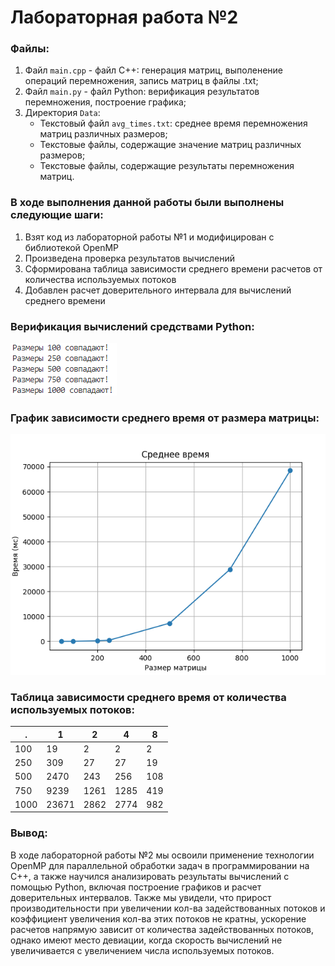 # Лабораторная работа №2

### Файлы:

1. Файл `main.cpp` - файл C++: генерация матриц, выполенение операций перемножения, запись матриц в файлы .txt;
2. Файл `main.py` - файл Python: верификация результатов перемножения, построение графика;
3. Директория `Data`:
    - Текстовый файл `avg_times.txt`: среднее время перемножения матриц различных размеров;
    - Текстовые файлы, содержащие значение матриц различных размеров;
    - Текстовые файлы, содержащие результаты перемножения матриц.
        
### В ходе выполнения данной работы были выполнены следующие шаги:

1. Взят код из лабораторной работы №1 и модифицирован с библиотекой OpenMP
2. Произведена проверка результатов вычислений
3. Сформирована таблица зависимости среднего времени расчетов от количества используемых потоков
4. Добавлен расчет доверительного интервала для вычислений среднего времени

### Верификация вычислений средствами Python:

![alt text](image.png)

### График зависимости среднего время от размера матрицы:

![alt text](image-1.png)

### Таблица зависимости среднего время от количества используемых потоков:

. | 1 | 2 | 4 | 8
--- | --- | --- | --- | ---
100 | 19 | 2 | 2 | 2
250 | 309 | 27 | 27 | 19
500 | 2470 | 243 | 256 | 108
750 | 9239 | 1261 | 1285 | 419
1000 | 23671 | 2862 | 2774 | 982

### Вывод:

В ходе лабораторной работы №2 мы освоили применение технологии OpenMP для параллельной обработки задач в программировании на C++, а также научился анализировать результаты вычислений с помощью Python, включая построение графиков и расчет доверительных интервалов. Также мы увидели, что прирост производительности при увеличении кол-ва задействованных потоков и коэффициент увеличения кол-ва этих потоков не кратны, ускорение расчетов напрямую зависит от количества задействованных потоков, однако имеют место девиации, когда скорость вычислений не увеличивается с увеличением числа используемых потоков.
